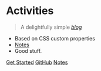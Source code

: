 # Activities

> A delightfully simple [_blog_](https://docsify.js.org)

- Based on CSS custom properties
- [Notes](https://slimtux.github.io/School/#/notes/subjects.md)
- Good stuff.

[Get Started](https://github.com/SlimTux/School) 
[GitHub](https://github.com/SlimTux/School)
[Notes](https://slimtux.github.io/School/#/notes/subjects.md)
